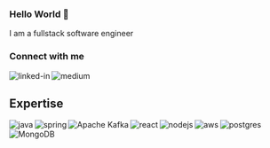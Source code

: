 ### Hello World 👋
I am a fullstack software engineer 

### Connect with me
[<img align="left" alt="linked-in" src="https://img.shields.io/badge/linkedin-%230077B5.svg?&style=for-the-badge&logo=linkedin&logoColor=white" />](https://www.linkedin.com/in/stanislavvain)

[<img align="left" alt="medium" src="https://img.shields.io/badge/medium-%2312100E.svg?&style=for-the-badge&logo=medium&logoColor=white" />](https://stanislav-vain.medium.com/)

<br>

## Expertise

<img align="left" alt="java" src="https://img.shields.io/badge/java%20-red.svg?&style=for-the-badge&logo=java&logoColor=white" />

<img align="left" alt="spring" src="https://img.shields.io/badge/spring%20boot-%236DB33F.svg?&style=for-the-badge&logo=springboot&logoColor=white" />

<img align="left" alt="Apache Kafka" src="https://img.shields.io/badge/Apache%20Kafka?&style=for-the-badge&logo=Kafka&logoColor=white" />

<img align="left" alt="react" src="https://img.shields.io/badge/react%20-%2320232a.svg?&style=for-the-badge&logo=react&logoColor=%2361DAFB" />

<img align="left" alt="nodejs" src="https://img.shields.io/badge/node.js%20-%2343853D.svg?&style=for-the-badge&logo=node.js&logoColor=white" />

<img align="left" alt="aws" src="https://img.shields.io/badge/Amazon%20AWS-%23232F3E?logo=amazon-aws&logoColor=white&style=for-the-badge" />

<img align="left" alt="postgres" src="https://img.shields.io/badge/postgres-%23316192.svg?&style=for-the-badge&logo=postgresql&logoColor=white" />

<img align="left" alt="MongoDB" src="https://img.shields.io/badge/MongoDB-%23316192.svg?&style=for-the-badge&logo=MongoDB&logoColor=green" />



<br>
<br>

<!--
**stanislaw-wein/stanislaw-wein** is a ✨ _special_ ✨ repository because its `README.md` (this file) appears on your GitHub profile.

Here are some ideas to get you started:

- 🔭 I’m currently working on ...
- 🌱 I’m currently learning ...
- 👯 I’m looking to collaborate on ...
- 🤔 I’m looking for help with ...
- 💬 Ask me about ...
- 📫 How to reach me: ...
- 😄 Pronouns: ...
- ⚡ Fun fact: ...
-->
